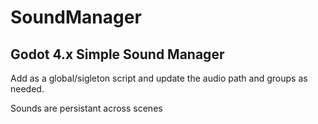 # SoundManager

## Godot 4.x Simple Sound Manager

Add as a global/sigleton script and update the audio path and groups as needed.

Sounds are persistant across scenes
